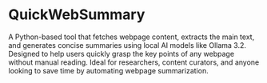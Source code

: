 # QuickWebSummary
A Python-based tool that fetches webpage content, extracts the main text, and generates concise summaries using local AI models like Ollama 3.2. Designed to help users quickly grasp the key points of any webpage without manual reading. Ideal for researchers, content curators, and anyone looking to save time by automating webpage summarization.
